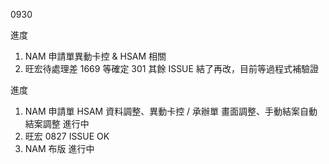 0930

進度

1. NAM 申請單異動卡控 & HSAM 相關
3. 旺宏待處理差 1669 等確定 301 其餘 ISSUE 結了再改，目前等過程式補驗證


進度

1. NAM 申請單 HSAM 資料調整、異動卡控 / 承辦單 畫面調整、手動結案自動結案調整 進行中
2. 旺宏 0827 ISSUE OK
3. NAM 布版 進行中

